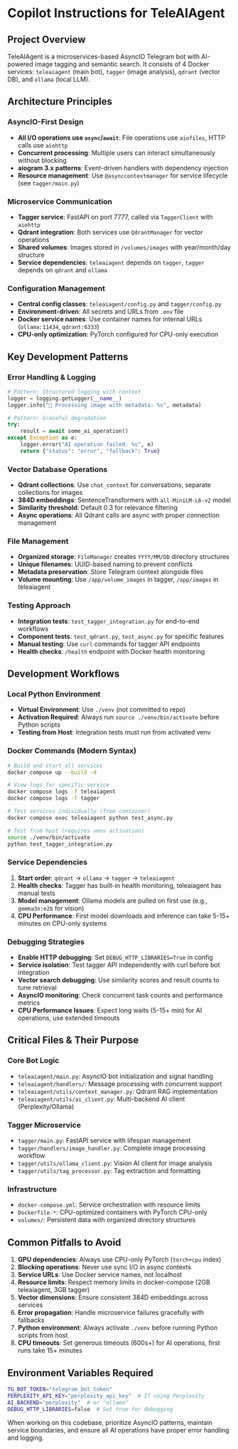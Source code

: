 # Copilot Instructions for TeleAIAgent

## Project Overview
TeleAIAgent is a microservices-based AsyncIO Telegram bot with AI-powered image tagging and semantic search. It consists of 4 Docker services: `teleaiagent` (main bot), `tagger` (image analysis), `qdrant` (vector DB), and `ollama` (local LLM).

## Architecture Principles

### AsyncIO-First Design
- **All I/O operations use `async`/`await`**: File operations use `aiofiles`, HTTP calls use `aiohttp`
- **Concurrent processing**: Multiple users can interact simultaneously without blocking
- **aiogram 3.x patterns**: Event-driven handlers with dependency injection
- **Resource management**: Use `@asynccontextmanager` for service lifecycle (see `tagger/main.py`)

### Microservice Communication
- **Tagger service**: FastAPI on port 7777, called via `TaggerClient` with `aiohttp`
- **Qdrant integration**: Both services use `QdrantManager` for vector operations
- **Shared volumes**: Images stored in `/volumes/images` with year/month/day structure
- **Service dependencies**: `teleaiagent` depends on `tagger`, `tagger` depends on `qdrant` and `ollama`

### Configuration Management
- **Central config classes**: `teleaiagent/config.py` and `tagger/config.py`
- **Environment-driven**: All secrets and URLs from `.env` file
- **Docker service names**: Use container names for internal URLs (`ollama:11434`, `qdrant:6333`)
- **CPU-only optimization**: PyTorch configured for CPU-only execution

## Key Development Patterns

### Error Handling & Logging
```python
# Pattern: Structured logging with context
logger = logging.getLogger(__name__)
logger.info("🔄 Processing image with metadata: %s", metadata)

# Pattern: Graceful degradation
try:
    result = await some_ai_operation()
except Exception as e:
    logger.error("AI operation failed: %s", e)
    return {"status": "error", "fallback": True}
```

### Vector Database Operations
- **Qdrant collections**: Use `chat_context` for conversations, separate collections for images
- **384D embeddings**: SentenceTransformers with `all-MiniLM-L6-v2` model
- **Similarity threshold**: Default 0.3 for relevance filtering
- **Async operations**: All Qdrant calls are async with proper connection management

### File Management
- **Organized storage**: `FileManager` creates `YYYY/MM/DD` directory structures
- **Unique filenames**: UUID-based naming to prevent conflicts
- **Metadata preservation**: Store Telegram context alongside files
- **Volume mounting**: Use `/app/volume_images` in tagger, `/app/images` in teleaiagent

### Testing Approach
- **Integration tests**: `test_tagger_integration.py` for end-to-end workflows
- **Component tests**: `test_qdrant.py`, `test_async.py` for specific features
- **Manual testing**: Use `curl` commands for tagger API endpoints
- **Health checks**: `/health` endpoint with Docker health monitoring

## Development Workflows

### Local Python Environment
- **Virtual Environment**: Use `./venv` (not committed to repo)
- **Activation Required**: Always run `source ./venv/bin/activate` before Python scripts
- **Testing from Host**: Integration tests must run from activated venv

### Docker Commands (Modern Syntax)
```bash
# Build and start all services
docker compose up --build -d

# View logs for specific service
docker compose logs -f teleaiagent
docker compose logs -f tagger

# Test services individually (from container)
docker compose exec teleaiagent python test_async.py

# Test from host (requires venv activation)
source ./venv/bin/activate
python test_tagger_integration.py
```

### Service Dependencies
1. **Start order**: `qdrant` → `ollama` → `tagger` → `teleaiagent`
2. **Health checks**: Tagger has built-in health monitoring, teleaiagent has manual tests
3. **Model management**: Ollama models are pulled on first use (e.g., `gemma3n:e2b` for vision)
4. **CPU Performance**: First model downloads and inference can take 5-15+ minutes on CPU-only systems

### Debugging Strategies
- **Enable HTTP debugging**: Set `DEBUG_HTTP_LIBRARIES=True` in config
- **Service isolation**: Test tagger API independently with curl before bot integration
- **Vector search debugging**: Use similarity scores and result counts to tune retrieval
- **AsyncIO monitoring**: Check concurrent task counts and performance metrics
- **CPU Performance Issues**: Expect long waits (5-15+ min) for AI operations, use extended timeouts

## Critical Files & Their Purpose

### Core Bot Logic
- `teleaiagent/main.py`: AsyncIO bot initialization and signal handling
- `teleaiagent/handlers/`: Message processing with concurrent support
- `teleaiagent/utils/context_manager.py`: Qdrant RAG implementation
- `teleaiagent/utils/ai_client.py`: Multi-backend AI client (Perplexity/Ollama)

### Tagger Microservice
- `tagger/main.py`: FastAPI service with lifespan management
- `tagger/handlers/image_handler.py`: Complete image processing workflow
- `tagger/utils/ollama_client.py`: Vision AI client for image analysis
- `tagger/utils/tag_processor.py`: Tag extraction and formatting

### Infrastructure
- `docker-compose.yml`: Service orchestration with resource limits
- `Dockerfile-*`: CPU-optimized containers with PyTorch CPU-only
- `volumes/`: Persistent data with organized directory structures

## Common Pitfalls to Avoid

1. **GPU dependencies**: Always use CPU-only PyTorch (`torch+cpu` index)
2. **Blocking operations**: Never use sync I/O in async contexts
3. **Service URLs**: Use Docker service names, not localhost
4. **Resource limits**: Respect memory limits in docker-compose (2GB teleaiagent, 3GB tagger)
5. **Vector dimensions**: Ensure consistent 384D embeddings across services
6. **Error propagation**: Handle microservice failures gracefully with fallbacks
7. **Python environment**: Always activate `./venv` before running Python scripts from host
8. **CPU timeouts**: Set generous timeouts (600s+) for AI operations, first runs take 15+ minutes

## Environment Variables Required
```bash
TG_BOT_TOKEN="telegram_bot_token"
PERPLEXITY_API_KEY="perplexity_api_key"  # If using Perplexity
AI_BACKEND="perplexity"  # or "ollama"
DEBUG_HTTP_LIBRARIES=false  # Set true for debugging
```

When working on this codebase, prioritize AsyncIO patterns, maintain service boundaries, and ensure all AI operations have proper error handling and logging.